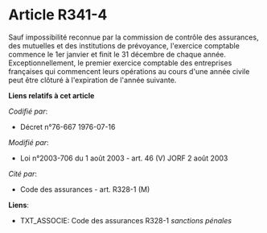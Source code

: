 # Article R341-4

Sauf impossibilité reconnue par la commission de contrôle des assurances, des mutuelles et des institutions de prévoyance,
l'exercice comptable commence le 1er janvier et finit le 31 décembre de chaque année. Exceptionnellement, le premier exercice
comptable des entreprises françaises qui commencent leurs opérations au cours d'une année civile peut être clôturé à
l'expiration de l'année suivante.

**Liens relatifs à cet article**

_Codifié par_:

  - Décret n°76-667 1976-07-16

_Modifié par_:

  - Loi n°2003-706 du 1 août 2003 - art. 46 (V) JORF 2 août 2003

_Cité par_:

  - Code des assurances - art. R328-1 (M)

**Liens**:

  - TXT_ASSOCIE: Code des assurances R328-1 *sanctions pénales*

